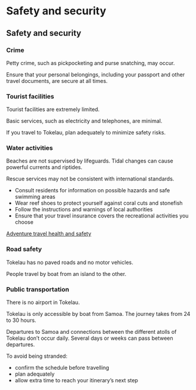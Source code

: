 # Safety and security

## Safety and security

### Crime

Petty crime, such as pickpocketing and purse snatching, may occur.

Ensure that your personal belongings, including your passport and other travel documents, are secure at all times.

### Tourist facilities

Tourist facilities are extremely limited.

Basic services, such as electricity and telephones, are minimal.

If you travel to Tokelau, plan adequately to minimize safety risks.

### Water activities

Beaches are not supervised by lifeguards. Tidal changes can cause powerful currents and riptides.

Rescue services may not be consistent with international standards.

* Consult residents for information on possible hazards and safe swimming areas
* Wear reef shoes to protect yourself against coral cuts and stonefish
* Follow the instructions and warnings of local authorities
* Ensure that your travel insurance covers the recreational activities you choose

[Adventure travel health and safety](https://travel.gc.ca/travelling/health-safety/adventure-travellers)

### Road safety

Tokelau has no paved roads and no motor vehicles.

People travel by boat from an island to the other.

### Public transportation

There is no airport in Tokelau.

Tokelau is only accessible by boat from Samoa. The journey takes from 24 to 30 hours.

Departures to Samoa and connections between the different atolls of Tokelau don’t occur daily. Several days or weeks can pass between departures.

To avoid being stranded:

* confirm the schedule before travelling
* plan adequately
* allow extra time to reach your itinerary’s next step